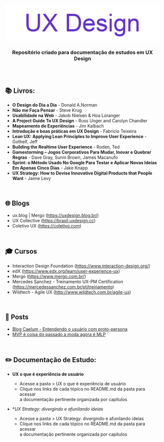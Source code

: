 ﻿<div align="center">
 
 ![UX Design Header Readme](imagens/ux-design.png)

  ### **Repositório criado para documentação de estudos em UX Design**
</div>
<br><br>


## 📚  Livros: 
 
+ **O Design do Dia a Dia** - Donald A.Norman
+ **Não me Faça Pensar** - Steve Krug
+ **Usabilidade na Web** - Jakob Nielsen & Hoa Loranger
+ **A Project Guide To UX Design** - Russ Unger and Carolyn Chandler 
+ **Mapeamento de Experiências** - Jim Kalbach
+ **Introdução e boas práticas em UX Design** - Fabricio Teixeira
+ **Lean UX: Applying Lean Principles to Improve User Experience** - Gothelf, Jeff
+ **Building the Realtime User Experience** - Roden, Ted
+ **Gamestorming – Jogos Corporativos Para Mudar, Inovar e Quebrar Regras** - Dave Gray, Sunni Brown, James Macanufo
+ **Sprint: o Método Usado No Google Para Testar e Aplicar Novas Ideias Em Apenas Cinco Dias** - Jake Knapp
+ **UX Strategy: How to Devise Innovative Digital Products that People Want** - Jaime Levy 

<br>

## 🌐 Blogs

+ ux.blog | Mergo (https://uxdesign.blog.br/)
+ UX Collective (https://brasil.uxdesign.cc)
+ Coletivo UX (https://coletivo.com)

<br>

## 🎓 Cursos

+ Interaction Design Foundation (https://www.interaction-design.org/)
+ edX (https://www.edx.org/learn/user-experience-ux)
+ Mergo (https://www.mergo.com.br/)
+ Mercedes Sanchez - Treinamento UX-PM Certification (https://mercedessanchez.com.br/pt/treinamento)
+ Wildtech - Agile UX (http://www.wildtech.com.br/agile-ux)


<br>

## 📰 Posts

+ [Blog Caelum - Entendendo o usuário com proto-persona](https://blog.caelum.com.br/entendendo-usuario-proto-persona/)
+ [MVP é coisa do passado a moda agora é MLP](https://medium.com/collabcode/mvp-%C3%A9-coisa-do-passado-a-moda-agora-%C3%A9-mlp-4446fc476006#.ftdr8maco)

<br>

## ✏️ Documentação de Estudo:


+ **UX o que é experiência de usuário**
  + Acesse a pasta > UX o que é experiência de usuário
  + Clique nos links de cada tópico no README.md da pasta para acessar<br> a documentação pertinente organizada por capítulos

+ **UX Strategy: divergindo e afunilando ideias*
  + Acesse a pasta > UX Strategy: divergindo e afunilando ideias
  + Clique nos links de cada tópico no README.md da pasta para acessar<br> a documentação pertinente organizada por capítulos 

